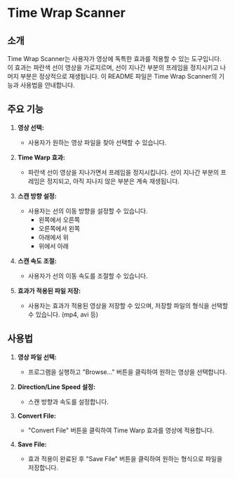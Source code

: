 # Time Wrap Scanner

## 소개
Time Wrap Scanner는 사용자가 영상에 독특한 효과를 적용할 수 있는 도구입니다. 
이 효과는 파란색 선이 영상을 가로지르며, 선이 지나간 부분의 프레임을 정지시키고 나머지 부분은 정상적으로 재생됩니다. 
이 README 파일은 Time Wrap Scanner의 기능과 사용법을 안내합니다.

## 주요 기능
1. **영상 선택:**
   - 사용자가 원하는 영상 파일을 찾아 선택할 수 있습니다.

2. **Time Warp 효과:**
   - 파란색 선이 영상을 지나가면서 프레임을 정지시킵니다. 선이 지나간 부분의 프레임은 정지되고, 아직 지나지 않은 부분은 계속 재생됩니다.

3. **스캔 방향 설정:**
   - 사용자는 선의 이동 방향을 설정할 수 있습니다.
     - 왼쪽에서 오른쪽
     - 오른쪽에서 왼쪽
     - 아래에서 위
     - 위에서 아래

4. **스캔 속도 조절:**
   - 사용자가 선의 이동 속도를 조절할 수 있습니다.

5. **효과가 적용된 파일 저장:**
   - 사용자는 효과가 적용된 영상을 저장할 수 있으며, 저장할 파일의 형식을 선택할 수 있습니다. (mp4, avi 등)

## 사용법
1. **영상 파일 선택:**
   - 프로그램을 실행하고 "Browse..." 버튼을 클릭하여 원하는 영상을 선택합니다.

2. **Direction/Line Speed 설정:**
   - 스캔 방향과 속도를 설정합니다.

3. **Convert File:**
   - "Convert File" 버튼을 클릭하여 Time Warp 효과를 영상에 적용합니다.

4. **Save File:**
   - 효과 적용이 완료된 후 "Save File" 버튼을 클릭하여 원하는 형식으로 파일을 저장합니다.
